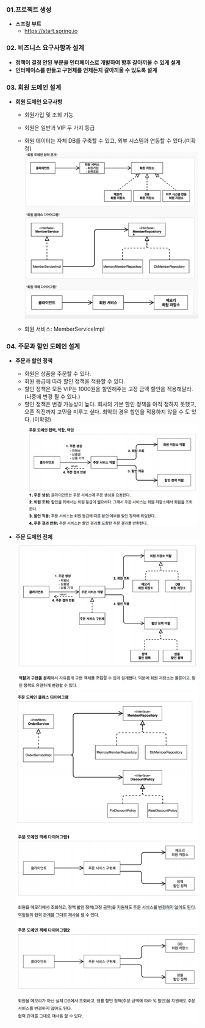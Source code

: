 ### 01.프로젝트 생성
- **스프링 부트** 
    - https://start.spring.io
    
### 02. 비즈니스 요구사항과 설계
- **정책이 결정 안된 부분을 인터페이스로 개발하여 향후 갈아끼울 수 있게 설계**
- **인터페이스를 만들고 구현체를 언제든지 갈아끼울 수 있도록 설계**

### 03. 회원 도메인 설계
- **회원 도메인 요구사항**
    - 회원가입 및 조회 기능
    - 회원은 일반과 VIP 두 가지 등급
    - 회원 데이터는 자체 DB를 구축할 수 있고, 외부 시스템과 연동할 수 있다.(미확정)
![](customer1.png)

    - 회원 서비스: MemberServiceImpl
    
### 04. 주문과 할인 도메인 설계
- **주문과 할인 정책**
    - 회원은 상품을 주문할 수 있다.
    - 회원 등급에 따라 할인 정책을 적용할 수 있다.
    - 할인 정책은 모든 VIP는 1000원을 할인해주는 고정 금액 할인을 적용해달라. (나중에 변경 될 수 있다.)
    - 할인 정책은 변경 가능성이 높다. 회사의 기본 할인 정책을 아직 정하지 못했고, 오픈 직전까지 고민을 미루고 싶다. 최악의 경우 할인을 적용하지 않을 수 도 있다. (미확정)
![](order.png)

- **주문 도메인 전체**
![](order1.png)
![](order2.png)
![](order3.png)

